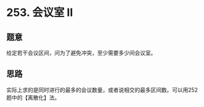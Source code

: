 # 253. 会议室 II

## 题意

给定若干会议区间，问为了避免冲突，至少需要多少间会议室。

## 思路

实际上求的是同时进行的最多的会议数量，或者说相交的最多区间数。可以用252题中的【离散化】法。
